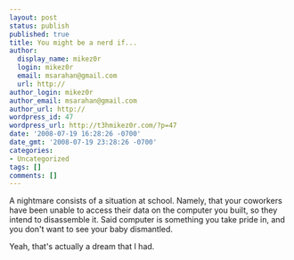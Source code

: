 ```yaml
---
layout: post
status: publish
published: true
title: You might be a nerd if...
author:
  display_name: mikez0r
  login: mikez0r
  email: msarahan@gmail.com
  url: http://
author_login: mikez0r
author_email: msarahan@gmail.com
author_url: http://
wordpress_id: 47
wordpress_url: http://t3hmikez0r.com/?p=47
date: '2008-07-19 16:28:26 -0700'
date_gmt: '2008-07-19 23:28:26 -0700'
categories:
- Uncategorized
tags: []
comments: []
---
```

<p>A nightmare consists of a situation at school. Namely, that your coworkers have been unable to access their data on the computer you built, so they intend to disassemble it. Said computer is something you take pride in, and you don't want to see your baby dismantled.</p>
<p>Yeah, that's actually a dream that I had.</p>
